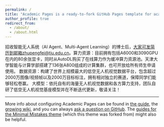 ```yaml
---
permalink: /
title: "Academic Pages is a ready-to-fork GitHub Pages template for academic personal websites"
author_profile: true
redirect_from: 
  - /about/
  - /about.html
---
```


招收智能无人系统（AI Agent、Multi-Agent Learning）的博士后，大家可发简历到邮箱zhupengfei@tju.edu.cn。算力资源：目前拥有包括A6000和3090GPU在内的80余张显卡，同时从AutoDL购买了在线算力作为缓冲算力资源池。天津大学智能与计算学部搭建了136张A800组成的计算集群，也可开放给所有师生申请使用。 数据资源：构建了世界上规模最大的低空无人机视觉数据平台，包含超过2000万图像/视频帧以及2000万目标标注，拥有相对独立的赛道，保障同学们能够轻松卷赢。
大模型：依托自有的海量无人机视觉数据和各方算力支持，团队自研了低空无人机视觉基座模型并在不断迭代更新，敬请关注！ 


------
More info about configuring Academic Pages can be found in [the guide](https://academicpages.github.io/markdown/), the [growing wiki](https://github.com/academicpages/academicpages.github.io/wiki), and you can always [ask a question on GitHub](https://github.com/academicpages/academicpages.github.io/discussions). The [guides for the Minimal Mistakes theme](https://mmistakes.github.io/minimal-mistakes/docs/configuration/) (which this theme was forked from) might also be helpful.
